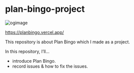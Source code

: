 # plan-bingo-project



![ogimage](https://user-images.githubusercontent.com/107087958/225212949-0fcd5019-33db-4730-a003-766277923d48.png)

https://planbingo.vercel.app/

This repository is about Plan Bingo which I made as a project.

In this repository, I’ll…
- introduce Plan Bingo.
- record issues & how to fix the issues.
